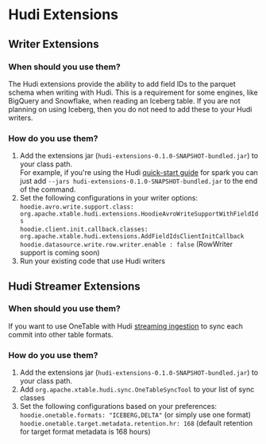 # Hudi Extensions

## Writer Extensions

### When should you use them?

The Hudi extensions provide the ability to add field IDs to the parquet schema when writing with Hudi. This is a requirement for some engines, like BigQuery and Snowflake, when reading an Iceberg table. If you are not planning on using Iceberg, then you do not need to add these to your Hudi writers.

### How do you use them?

1. Add the extensions jar (`hudi-extensions-0.1.0-SNAPSHOT-bundled.jar`) to your class path.  
   For example, if you're using the Hudi [quick-start guide](https://hudi.apache.org/docs/quick-start-guide#spark-shellsql) for spark you can just add `--jars hudi-extensions-0.1.0-SNAPSHOT-bundled.jar` to the end of the command.
2. Set the following configurations in your writer options:  
   `hoodie.avro.write.support.class: org.apache.xtable.hudi.extensions.HoodieAvroWriteSupportWithFieldIds`  
   `hoodie.client.init.callback.classes: org.apache.xtable.hudi.extensions.AddFieldIdsClientInitCallback`  
   `hoodie.datasource.write.row.writer.enable : false` (RowWriter support is coming soon)
3. Run your existing code that use Hudi writers

## Hudi Streamer Extensions

### When should you use them?

If you want to use OneTable with Hudi [streaming ingestion](https://hudi.apache.org/docs/hoodie_streaming_ingestion) to sync each commit into other table formats.

### How do you use them?

1. Add the extensions jar (`hudi-extensions-0.1.0-SNAPSHOT-bundled.jar`) to your class path.
2. Add `org.apache.xtable.hudi.sync.OneTableSyncTool` to your list of sync classes
3. Set the following configurations based on your preferences:
   `hoodie.onetable.formats: "ICEBERG,DELTA"` (or simply use one format)
   `hoodie.onetable.target.metadata.retention.hr: 168` (default retention for target format metadata is 168 hours)

